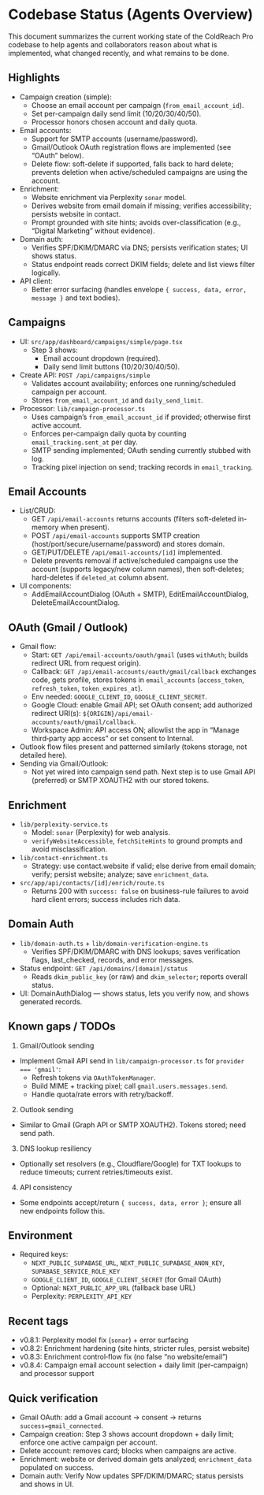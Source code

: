 # Codebase Status (Agents Overview)

This document summarizes the current working state of the ColdReach Pro codebase to help agents and collaborators reason about what is implemented, what changed recently, and what remains to be done.

## Highlights

- Campaign creation (simple):
  - Choose an email account per campaign (`from_email_account_id`).
  - Set per-campaign daily send limit (10/20/30/40/50).
  - Processor honors chosen account and daily quota.
- Email accounts:
  - Support for SMTP accounts (username/password).
  - Gmail/Outlook OAuth registration flows are implemented (see “OAuth” below).
  - Delete flow: soft-delete if supported, falls back to hard delete; prevents deletion when active/scheduled campaigns are using the account.
- Enrichment:
  - Website enrichment via Perplexity `sonar` model.
  - Derives website from email domain if missing; verifies accessibility; persists website in contact.
  - Prompt grounded with site hints; avoids over-classification (e.g., “Digital Marketing” without evidence).
- Domain auth:
  - Verifies SPF/DKIM/DMARC via DNS; persists verification states; UI shows status.
  - Status endpoint reads correct DKIM fields; delete and list views filter logically.
- API client:
  - Better error surfacing (handles envelope `{ success, data, error, message }` and text bodies).

## Campaigns

- UI: `src/app/dashboard/campaigns/simple/page.tsx`
  - Step 3 shows:
    - Email account dropdown (required).
    - Daily send limit buttons (10/20/30/40/50).
- Create API: `POST /api/campaigns/simple`
  - Validates account availability; enforces one running/scheduled campaign per account.
  - Stores `from_email_account_id` and `daily_send_limit`.
- Processor: `lib/campaign-processor.ts`
  - Uses campaign’s `from_email_account_id` if provided; otherwise first active account.
  - Enforces per-campaign daily quota by counting `email_tracking.sent_at` per day.
  - SMTP sending implemented; OAuth sending currently stubbed with log.
  - Tracking pixel injection on send; tracking records in `email_tracking`.

## Email Accounts

- List/CRUD:
  - GET `/api/email-accounts` returns accounts (filters soft-deleted in-memory when present).
  - POST `/api/email-accounts` supports SMTP creation (host/port/secure/username/password) and stores domain.
  - GET/PUT/DELETE `/api/email-accounts/[id]` implemented.
  - Delete prevents removal if active/scheduled campaigns use the account (supports legacy/new column names), then soft-deletes; hard-deletes if `deleted_at` column absent.
- UI components:
  - AddEmailAccountDialog (OAuth + SMTP), EditEmailAccountDialog, DeleteEmailAccountDialog.

## OAuth (Gmail / Outlook)

- Gmail flow:
  - Start: `GET /api/email-accounts/oauth/gmail` (uses `withAuth`; builds redirect URL from request origin).
  - Callback: `GET /api/email-accounts/oauth/gmail/callback` exchanges code, gets profile, stores tokens in `email_accounts` (`access_token`, `refresh_token`, `token_expires_at`).
  - Env needed: `GOOGLE_CLIENT_ID`, `GOOGLE_CLIENT_SECRET`.
  - Google Cloud: enable Gmail API; set OAuth consent; add authorized redirect URI(s): `${ORIGIN}/api/email-accounts/oauth/gmail/callback`.
  - Workspace Admin: API access ON; allowlist the app in “Manage third‑party app access” or set consent to Internal.
- Outlook flow files present and patterned similarly (tokens storage, not detailed here).
- Sending via Gmail/Outlook:
  - Not yet wired into campaign send path. Next step is to use Gmail API (preferred) or SMTP XOAUTH2 with our stored tokens.

## Enrichment

- `lib/perplexity-service.ts`
  - Model: `sonar` (Perplexity) for web analysis.
  - `verifyWebsiteAccessible`, `fetchSiteHints` to ground prompts and avoid misclassification.
- `lib/contact-enrichment.ts`
  - Strategy: use contact.website if valid; else derive from email domain; verify; persist website; analyze; save `enrichment_data`.
- `src/app/api/contacts/[id]/enrich/route.ts`
  - Returns 200 with `success: false` on business-rule failures to avoid hard client errors; success includes rich data.

## Domain Auth

- `lib/domain-auth.ts` + `lib/domain-verification-engine.ts`
  - Verifies SPF/DKIM/DMARC with DNS lookups; saves verification flags, last_checked, records, and error messages.
- Status endpoint: `GET /api/domains/[domain]/status`
  - Reads `dkim_public_key` (or raw) and `dkim_selector`; reports overall status.
- UI: DomainAuthDialog — shows status, lets you verify now, and shows generated records.

## Known gaps / TODOs

1) Gmail/Outlook sending
- Implement Gmail API send in `lib/campaign-processor.ts` for `provider === 'gmail'`:
  - Refresh tokens via `OAuthTokenManager`.
  - Build MIME + tracking pixel; call `gmail.users.messages.send`.
  - Handle quota/rate errors with retry/backoff.

2) Outlook sending
- Similar to Gmail (Graph API or SMTP XOAUTH2). Tokens stored; need send path.

3) DNS lookup resiliency
- Optionally set resolvers (e.g., Cloudflare/Google) for TXT lookups to reduce timeouts; current retries/timeouts exist.

4) API consistency
- Some endpoints accept/return `{ success, data, error }`; ensure all new endpoints follow this.

## Environment

- Required keys:
  - `NEXT_PUBLIC_SUPABASE_URL`, `NEXT_PUBLIC_SUPABASE_ANON_KEY`, `SUPABASE_SERVICE_ROLE_KEY`
  - `GOOGLE_CLIENT_ID`, `GOOGLE_CLIENT_SECRET` (for Gmail OAuth)
  - Optional: `NEXT_PUBLIC_APP_URL` (fallback base URL)
  - Perplexity: `PERPLEXITY_API_KEY`

## Recent tags

- v0.8.1: Perplexity model fix (`sonar`) + error surfacing
- v0.8.2: Enrichment hardening (site hints, stricter rules, persist website)
- v0.8.3: Enrichment control‑flow fix (no false “no website/email”)
- v0.8.4: Campaign email account selection + daily limit (per-campaign) and processor support

## Quick verification

- Gmail OAuth: add a Gmail account → consent → returns `success=gmail_connected`.
- Campaign creation: Step 3 shows account dropdown + daily limit; enforce one active campaign per account.
- Delete account: removes card; blocks when campaigns are active.
- Enrichment: website or derived domain gets analyzed; `enrichment_data` populated on success.
- Domain auth: Verify Now updates SPF/DKIM/DMARC; status persists and shows in UI.


